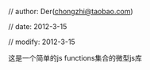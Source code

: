 // author: Der(chongzhi@taobao.com)

// date: 2012-3-15

// modify: 2012-3-15

这是一个简单的js functions集合的微型js库    

